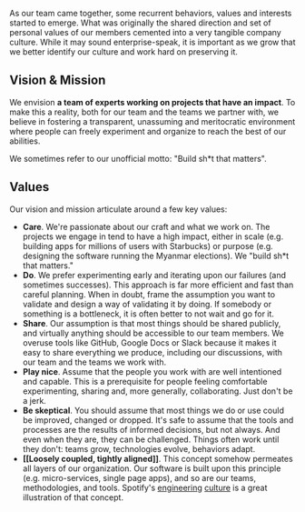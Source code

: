 As our team came together, some recurrent behaviors, values and interests started to emerge. What was originally the shared direction and set of personal values of our members cemented into a very tangible company culture. While it may sound enterprise-speak, it is important as we grow that we better identify our culture and work hard on preserving it.

## Vision & Mission

We envision **a team of experts working on projects that have an impact**. To make this a reality, both for our team and the teams we partner with, we believe in fostering a transparent, unassuming and meritocratic environment where people can freely experiment and organize to reach the best of our abilities.

We sometimes refer to our unofficial motto: "Build sh*t that matters".

## Values

Our vision and mission articulate around a few key values:

- **Care**. We're passionate about our craft and what we work on. The projects we engage in tend to have a high impact, either in scale (e.g. building apps for millions of users with Starbucks) or purpose (e.g. designing the software running the Myanmar elections). We "build sh*t that matters."
- **Do**. We prefer experimenting early and iterating upon our failures (and sometimes successes). This approach is far more efficient and fast than careful planning. When in doubt, frame the assumption you want to validate and design a way of validating it by doing. If somebody or something is a bottleneck, it is often better to not wait and go for it.
- **Share**. Our assumption is that most things should be shared publicly, and virtually anything should be accessible to our team members. We overuse tools like GitHub, Google Docs or Slack because it makes it easy to share everything we produce, including our discussions, with our team and the teams we work with.
- **Play nice**. Assume that the people you work with are well intentioned and capable. This is a prerequisite for people feeling comfortable experimenting, sharing and, more generally, collaborating. Just don't be a jerk.
- **Be skeptical**. You should assume that most things we do or use could be improved, changed or dropped. It's safe to assume that the tools and processes are the results of informed decisions, but not always. And even when they are, they can be challenged. Things often work until they don't: teams grow, technologies evolve, behaviors adapt.
- **[[Loosely coupled, tightly aligned]]**. This concept somehow permeates all layers of our organization. Our software is built upon this principle (e.g. micro-services, single page apps), and so are our teams, methodologies, and tools. Spotify's [engineering](https://labs.spotify.com/2014/03/27/spotify-engineering-culture-part-1/) [culture](https://labs.spotify.com/2014/09/20/spotify-engineering-culture-part-2/) is a great illustration of that concept.
